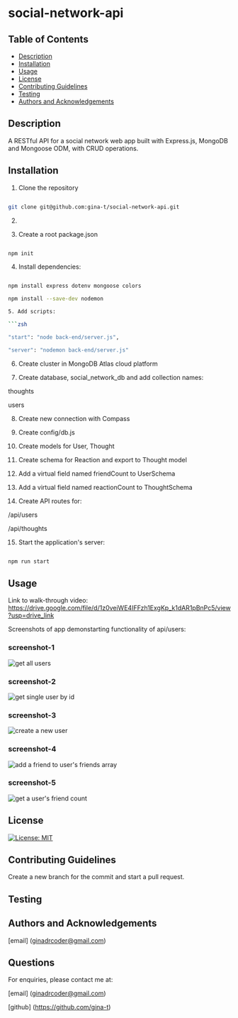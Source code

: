 # social-network-api

## Table of Contents

- [Description](#description)
- [Installation](#installation)
- [Usage](#usage)
- [License](#license)
- [Contributing Guidelines](#contributing-guidelines)
- [Testing](#testing)
- [Authors and Acknowledgements](#authors-and-acknowledgements)

## Description

A RESTful API for a social network web app built with Express.js, MongoDB and Mongoose ODM, with CRUD operations.

## Installation

1. Clone the repository

```zsh

git clone git@github.com:gina-t/social-network-api.git

```

2. 

3. Create a root package.json

```zsh

npm init

```
4. Install dependencies:

```zsh

npm install express dotenv mongoose colors

npm install --save-dev nodemon

5. Add scripts:

```zsh

"start": "node back-end/server.js",

"server": "nodemon back-end/server.js"

```

6. Create cluster in MongoDB Atlas cloud platform

7. Create database, social_network_db and add collection names:

thoughts

users

8. Create new connection with Compass

9. Create config/db.js

10. Create models for User, Thought

11. Create schema for Reaction and export to Thought model

12. Add a virtual field named friendCount to UserSchema

13. Add a virtual field named reactionCount to ThoughtSchema

14. Create API routes for:

/api/users

/api/thoughts

15. Start the application's server:

```zsh

npm run start

```


## Usage


Link to walk-through video: https://drive.google.com/file/d/1z0veiWE4IFFzh1ExgKp_k1dAR1pBnPc5/view?usp=drive_link

Screenshots of app demonstarting functionality of api/users:

### screenshot-1
![get all users](./back-end/assets/screenshot-1.png)

### screenshot-2
![get single user by id](./back-end/assets/screenshot-2.png)

### screenshot-3
![create a new user](./back-end/assets/screenshot-3.png)

### screenshot-4
![add a friend to user's friends array](./back-end/assets/screenshot-4.png)

### screenshot-5
![get a user's friend count](./back-end/assets/screenshot-5.png)


## License

[![License: MIT](https://img.shields.io/badge/License-MIT-yellow.svg)](https://opensource.org/licenses/MIT)

## Contributing Guidelines

Create a new branch for the commit and start a pull request.

## Testing


## Authors and Acknowledgements

[email] (ginadrcoder@gmail.com)


## Questions

For enquiries, please contact me at:

[email] (ginadrcoder@gmail.com)

[github] (https://github.com/gina-t)


